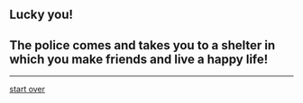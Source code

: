## Lucky you!  
## The police comes and takes you to a shelter in which you make friends and live a happy life!
---  
[start over](start.md)  
